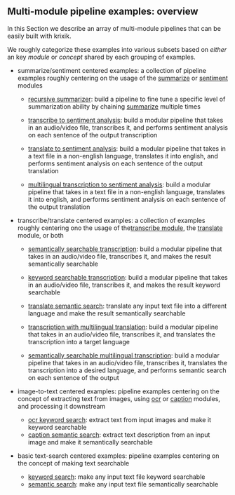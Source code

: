 ## Multi-module pipeline examples: overview

In this Section we describe an array of multi-module pipelines that can be easily built with krixik.  

We roughly categorize these examples into various subsets based on *either* an key *module* or *concept* shared by each grouping of examples.

- summarize/sentiment centered examples: a collection of pipeline examples roughly centering on the usage of the [summarize](modules/summarize.md) or [sentiment](modules/sentiment.md) modules
    - [recursive summarizer](examples/summarize_sentiment/recursive_summarize.md): build a pipeline to fine tune a specific level of summarization ability by chaining [summarize](modules/summarize.md) multiple times

    - [transcribe to sentiment analysis](examples/summarize_sentiment/transcribe-multilingual-sentiment.md): build a modular pipeline that takes in an audio/video file, transcribes it, and performs sentiment analysis on each sentence of the output transcription

    - [translate to sentiment analysis](examples/summarize_sentiment/translate-sentiment.md): build a modular pipeline that takes in a text file in a non-english language, translates it into english, and performs sentiment analysis on each sentence of the output translation

    - [multilingual transcription to sentiment analysis](examples/summarize_sentiment/translate-sentiment.md): build a modular pipeline that takes in a text file in a non-english language, translates it into english, and performs sentiment analysis on each sentence of the output translation

- transcribe/translate centered examples: a collection of examples roughly centering ono the usage of the[transcribe module](modules/transcribe.md), the [translate](modules/translate.md) module, or both
    - [semantically searchable transcription](examples/transcribe_translate/transcribe-semantic.md): build a modular pipeline that takes in an audio/video file, transcribes it, and makes the result semantically searchable

    - [keyword searchable transcription](examples/transcribe_translate/transcribe-keyword.md): build a modular pipeline that takes in an audio/video file, transcribes it, and makes the result keyword searchable

    - [translate semantic search](examples/transcribe_translate/translate_semantic_search.md): translate any input text file into a different language and make the result semantically searchable

    - [transcription with multilingual translation](examples/transcribe_translate/transcribe-multilingual.md): build a modular pipeline that takes in an audio/video file, transcribes it, and translates the transcription into a target language

    - [semantically searchable multilingual transcription](examples/transcribe_translate/transcribe-multilingual-semantic.md): build a modular pipeline that takes in an audio/video file, transcribes it, translates the transcription into a desired language, and performs semantic search on each sentence of the output

- image-to-text centered examples: pipeline examples centering on the concept of extracting text from images, using [ocr](modules/ocr.md) or [caption](modules/caption.md) modules, and processing it downstream
    - [ocr keyword search](examples/image-to-text/ocr-keyword.md): extract text from input images and make it keyword searchable
    - [caption semantic search](examples/image-to-text/caption-semantic.md): extract text description from an input image and make it semantically searchable

- basic text-search centered examples: pipeline examples centering on the concept of making text searchable
    - [keyword search](examples/text-search/keyword_search.md): make any input text file keyword searchable
    - [semantic search](examples/text-search/semantic_search.md): make any input text file semantically searchable
